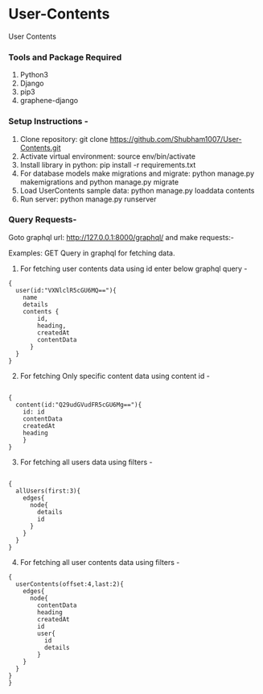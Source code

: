 # User-Contents

User Contents

### Tools and Package Required

1. Python3
2. Django
3. pip3
4. graphene-django

### Setup Instructions -

1. Clone repository: git clone https://github.com/Shubham1007/User-Contents.git
2. Activate virtual environment: source env/bin/activate
3. Install library in python:  pip install -r requirements.txt
3. For database models make migrations and migrate: python manage.py makemigrations and python manage.py migrate
4. Load UserContents sample data: python manage.py loaddata contents
5. Run server: python manage.py runserver

### Query Requests-

Goto graphql url: http://127.0.0.1:8000/graphql/
and make requests:-

Examples: GET Query in graphql for fetching data.

1. For fetching user contents data using id enter below graphql query -

```
{
  user(id:"VXNlclR5cGU6MQ=="){
  	name
    details
    contents {
        id,
        heading,
        createdAt
        contentData
      }
  }
}
```

2. For fetching Only specific content data using content id -

```

{
  content(id:"Q29udGVudFR5cGU6Mg=="){
    id: id
    contentData
    createdAt
    heading
	}
}
```

3. For fetching all users data using filters -

```

{
  allUsers(first:3){
  	edges{
      node{
        details
        id
      }
    }
  }
}

```

4. For fetching all user contents data using filters -

```
{
  userContents(offset:4,last:2){
    edges{
      node{
        contentData
        heading
        createdAt
        id
        user{
          id
          details
        }
    }
  }
}
}

```